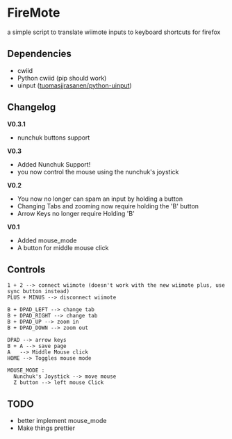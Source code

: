 # FireMote

a simple script to translate wiimote inputs to keyboard shortcuts for firefox

## Dependencies

+ cwiid
+ Python cwiid (pip should work)
+ uinput ([tuomasjjrasanen/python-uinput](https://github.com/tuomasjjrasanen/python-uinput))

## Changelog

**V0.3.1**
  - nunchuk buttons support

**V0.3**

  - Added Nunchuk Support!
  - you now control the mouse using the nunchuk's joystick

**V0.2**
  - You now no longer can spam an input by holding a button
  - Changing Tabs and zooming now require holding the 'B' button
  - Arrow Keys no longer require Holding 'B'

**V0.1**
  - Added mouse_mode
  - A button for middle mouse click

## Controls

```
1 + 2 --> connect wiimote (doesn't work with the new wiimote plus, use sync button instead)
PLUS + MINUS --> disconnect wiimote

B + DPAD_LEFT --> change tab
B + DPAD_RIGHT --> change tab
B + DPAD_UP --> zoom in
B + DPAD_DOWN --> zoom out

DPAD --> arrow keys
B + A --> save page
A   --> Middle Mouse click
HOME --> Toggles mouse mode

MOUSE_MODE :
  Nunchuk's Joystick --> move mouse
  Z button --> left mouse Click
```
## TODO

+ better implement mouse_mode
+ Make things prettier

